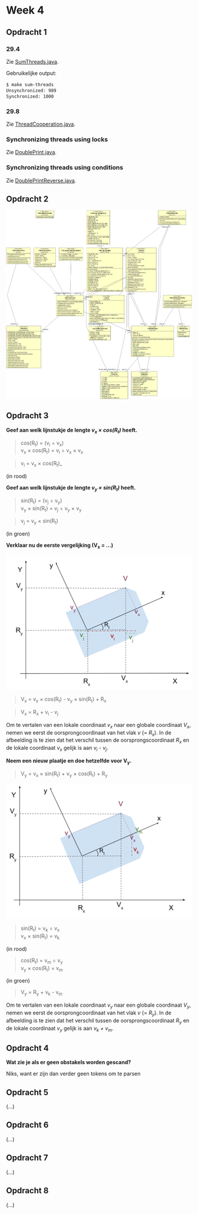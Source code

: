 # Week 4

## Opdracht 1

### 29.4

Zie [SumThreads.java](../../Code/lt4-opdracht-1/src/lt4/SumThreads.java).

Gebruikelijke output:

```
$ make sum-threads
Unsynchronized: 989
Synchronized: 1000
```

### 29.8

Zie [ThreadCooperation.java](../../Code/lt4-opdracht-1/src/lt4/ThreadCooperation.java).

### Synchronizing threads using locks

Zie [DoublePrint.java](../../Code/lt4-opdracht-1/src/lt4/DoublePrint.java).

### Synchronizing threads using conditions

Zie [DoublePrintReverse.java](../../Code/lt4-opdracht-1/src/lt4/DoublePrintReverse.java).

## Opdracht 2

![Zie Opdracht-2.png](../../Code/lt4-MobileRobot/Opdracht-2.png)

## Opdracht 3

**Geef aan welk lijnstukje de lengte _v<sub>x</sub> × cos(R<sub>t</sub>)_ heeft.**

> cos(R<sub>t</sub>) = (v<sub>i</sub> ÷ v<sub>x</sub>)  
> v<sub>x</sub> × cos(R<sub>t</sub>) = v<sub>i</sub> ÷ v<sub>x</sub> × v<sub>x</sub>

> v<sub>i</sub> = v<sub>x</sub> × cos(R<sub>t</sub>)_

(in rood)

**Geef aan welk lijnstukje de lengte _v<sub>y</sub> × sin(R<sub>t</sub>)_ heeft.**

> sin(R<sub>t</sub>) = (v<sub>j</sub> ÷ v<sub>y</sub>)  
> v<sub>y</sub> × sin(R<sub>t</sub>) = v<sub>j</sub> ÷ v<sub>y</sub> × v<sub>y</sub>

> v<sub>j</sub> = v<sub>y</sub> × sin(R<sub>t</sub>)

(in groen)

**Verklaar nu de eerste vergelijking (V<sub>x</sub> = …)**

![Plaatje 3a](./opdracht-3a.png)

> V<sub>x</sub> = v<sub>x</sub> × cos(R<sub>t</sub>) - v<sub>y</sub> × sin(R<sub>t</sub>) + R<sub>x</sub>

> V<sub>x</sub> = R<sub>x</sub> + v<sub>i</sub> - v<sub>j</sub>

Om te vertalen van een lokale coordinaat _v<sub>x</sub>_ naar een globale
coordinaat _V<sub>x</sub>_, nemen we eerst de oorsprongcoordinaat van het vlak
_v_ (= _R<sub>x</sub>_). In de afbeelding is te zien dat het verschil tussen
de oorsprongscoordinaat _R<sub>x</sub>_ en de lokale coordinaat _v<sub>x</sub>_
gelijk is aan _v<sub>i</sub> - v<sub>j</sub>_.

**Neem een nieuw plaatje en doe hetzelfde voor V<sub>y</sub>.**

> V<sub>y</sub> = v<sub>x</sub> × sin(R<sub>t</sub>) + v<sub>y</sub> × cos(R<sub>t</sub>) + R<sub>y</sub>

![Plaatje 3b](./opdracht-3b.png)

> sin(R<sub>t</sub>) = v<sub>k</sub> ÷ v<sub>x</sub>  
> v<sub>x</sub> × sin(R<sub>t</sub>) = v<sub>k</sub>

(in rood)

> cos(R<sub>t</sub>) = v<sub>m</sub> ÷ v<sub>y</sub>  
> v<sub>y</sub> × cos(R<sub>t</sub>) = v<sub>m</sub>

(in groen)

> V<sub>y</sub> = R<sub>y</sub> + v<sub>k</sub> - v<sub>m</sub>

Om te vertalen van een lokale coordinaat _v<sub>y</sub>_ naar een globale
coordinaat _V<sub>y</sub>_, nemen we eerst de oorsprongcoordinaat van het vlak
_v_ (= _R<sub>y</sub>_). In de afbeelding is te zien dat het verschil tussen
de oorsprongscoordinaat _R<sub>y</sub>_ en de lokale coordinaat _v<sub>y</sub>_
gelijk is aan _v<sub>k</sub> + v<sub>m</sub>_.

## Opdracht 4

**Wat zie je als er geen obstakels worden gescand?**

Niks, want er zijn dan verder geen tokens om te parsen

## Opdracht 5

(…)

## Opdracht 6

(…)

## Opdracht 7

(…)

## Opdracht 8

(…)
